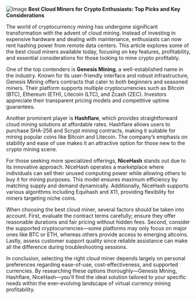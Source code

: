 
![Image](https://github.com/user-attachments/assets/31692037-0104-4703-abd1-696b6a7dd41b)
**Best Cloud Miners for Crypto Enthusiasts: Top Picks and Key Considerations**

The world of cryptocurrency mining has undergone significant transformation with the advent of cloud mining. Instead of investing in expensive hardware and dealing with maintenance, enthusiasts can now rent hashing power from remote data centers. This article explores some of the best cloud miners available today, focusing on key features, profitability, and essential considerations for those looking to mine crypto profitably.

One of the top contenders is **Genesis Mining**, a well-established name in the industry. Known for its user-friendly interface and robust infrastructure, Genesis Mining offers contracts that cater to both beginners and seasoned miners. Their platform supports multiple cryptocurrencies such as Bitcoin (BTC), Ethereum (ETH), Litecoin (LTC), and Zcash (ZEC). Investors appreciate their transparent pricing models and competitive uptime guarantees.

Another prominent player is **Hashflare**, which provides straightforward cloud mining solutions at affordable rates. Hashflare allows users to purchase SHA-256 and Scrypt mining contracts, making it suitable for mining popular coins like Bitcoin and Litecoin. The company’s emphasis on stability and ease of use makes it an attractive option for those new to the crypto mining scene.

For those seeking more specialized offerings, **NiceHash** stands out due to its innovative approach. NiceHash operates a marketplace where individuals can sell their unused computing power while allowing others to buy it for mining purposes. This model ensures maximum efficiency by matching supply and demand dynamically. Additionally, NiceHash supports various algorithms including Equihash and X11, providing flexibility for miners targeting niche coins.

When choosing the best cloud miner, several factors should be taken into account. First, evaluate the contract terms carefully; ensure they offer reasonable durations and fair pricing without hidden fees. Second, consider the supported cryptocurrencies—some platforms may only focus on major ones like BTC or ETH, whereas others provide access to emerging altcoins. Lastly, assess customer support quality since reliable assistance can make all the difference during troubleshooting sessions.

In conclusion, selecting the right cloud miner depends largely on personal preferences regarding ease-of-use, cost-effectiveness, and supported currencies. By researching these options thoroughly—Genesis Mining, Hashflare, NiceHash—you'll find the ideal solution tailored to your specific needs within the ever-evolving landscape of virtual currency mining profitability.